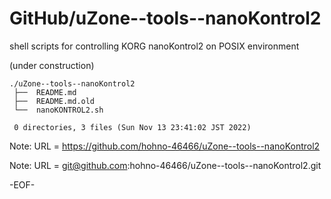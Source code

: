 # GitHub/uZone--tools--nanoKontrol2

shell scripts for controlling KORG nanoKontrol2 on POSIX environment

(under construction)

    ./uZone--tools--nanoKontrol2
     ├──  README.md
     ├──  README.md.old
     └──  nanoKONTROL2.sh
     
     0 directories, 3 files (Sun Nov 13 23:41:02 JST 2022)


Note: URL = https://github.com/hohno-46466/uZone--tools--nanoKontrol2

Note: URL = git@github.com:hohno-46466/uZone--tools--nanoKontrol2.git

-EOF-
